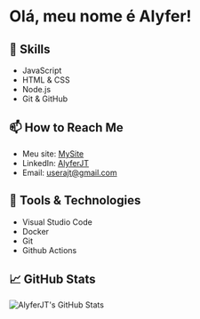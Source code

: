 # Olá, meu nome é Alyfer! 

## 💼 Skills  

- JavaScript  
- HTML & CSS  
- Node.js  
- Git & GitHub  

## 📫 How to Reach Me  

- Meu site: [MySite](https://alyfer.netlify.app)  <!-- Update with your Twitter handle -->  
- LinkedIn: [AlyferJT](https://www.linkedin.com/in/alyferjt)  <!-- Update with your LinkedIn profile -->  
- Email: userajt@gmail.com  <!-- Update with your email -->  

## 🔧 Tools & Technologies  

- Visual Studio Code  
- Docker
- Git
- Github Actions  

## 📈 GitHub Stats  

![AlyferJT's GitHub Stats](https://github-readme-stats.vercel.app/api?username=AlyferJT&show_icons=true&theme=radical) 
